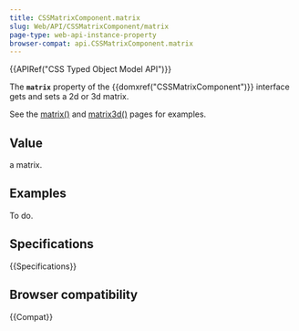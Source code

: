 ```yaml
---
title: CSSMatrixComponent.matrix
slug: Web/API/CSSMatrixComponent/matrix
page-type: web-api-instance-property
browser-compat: api.CSSMatrixComponent.matrix
---
```


{{APIRef("CSS Typed Object Model API")}}

The **`matrix`** property of the
{{domxref("CSSMatrixComponent")}} interface gets and sets a 2d or 3d matrix.

See the [matrix()](/en-US/docs/Web/CSS/transform-function/matrix) and [matrix3d()](/en-US/docs/Web/CSS/transform-function/matrix3d) pages for
examples.

## Value

a matrix.

## Examples

To do.

## Specifications

{{Specifications}}

## Browser compatibility

{{Compat}}
